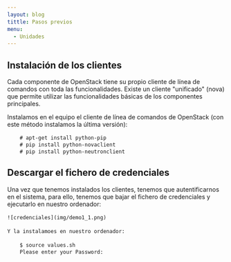 ```yaml
---
layout: blog
tittle: Pasos previos
menu:
  - Unidades
---
```


## Instalación de los clientes

Cada componente de OpenStack tiene su propio cliente de línea de comandos con toda las funcionalidades. Existe un cliente "unificado" (nova) que permite utilizar las funcionalidades básicas de los componentes principales.

Instalamos en el equipo el cliente de línea de comandos de OpenStack (con este método instalamos la última versión):

		# apt-get install python-pip
		# pip install python-novaclient
		# pip install python-neutronclient

## Descargar el fichero de credenciales

Una vez que tenemos instalados los clientes, tenemos que autentificarnos en el sistema, para ello, tenemos que bajar el fichero de credenciales y ejecutarlo en nuestro ordenador:

	![credenciales](img/demo1_1.png)

	Y la instalamoes en nuestro ordenador:
		
		$ source values.sh
		Please enter your Password: